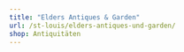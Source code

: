 ```yaml
---
title: "Elders Antiques & Garden"
url: /st-louis/elders-antiques-und-garden/
shop: Antiquitäten
---
```

